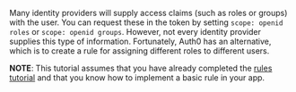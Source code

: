 Many identity providers will supply access claims (such as roles or groups) with the user. You can request these in the token by setting `scope: openid roles` or `scope: openid groups`. However, not every identity provider supplies this type of information. Fortunately, Auth0 has an alternative, which is to create a rule for assigning different roles to different users.

**NOTE**: This tutorial assumes that you have already completed the [rules tutorial](${ruleslink}) and that you know how to implement a basic rule in your app.

